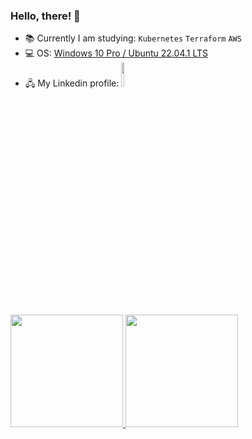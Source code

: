 ### Hello, there! 👋

- 📚 Currently I am studying: `Kubernetes` `Terraform` `AWS`
- 💻 OS: [Windows 10 Pro / Ubuntu 22.04.1 LTS](https://learn.microsoft.com/pt-br/windows/wsl/install)
- 🖧 My Linkedin profile: <a href="https://www.linkedin.com/in/zzFernando/"
    target="_blank"><img
        src="https://img.shields.io/badge/-LinkedIn-%230077B5?style=for-the-badge&logo=linkedin&logoColor=white"
        width="10%" height="10%" target="_blank"></a>

<div class="flex-container">
    <a href="https://github.com/zzFernando">
        <img height="180em"
            src="https://github-readme-stats-git-masterrstaa-rickstaa.vercel.app/api?username=zzfernando&show_icons=true&count_private=true&theme=midnight-purple" />
        <img height="180em"
            src="https://github-readme-stats-git-masterrstaa-rickstaa.vercel.app/api/top-langs/?username=zzfernando&layout=compact&langs_count=7&theme=midnight-purple"/>
</div>
